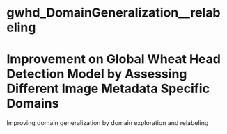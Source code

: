 # gwhd_DomainGeneralization__relabeling
# Improvement on Global Wheat Head Detection Model by Assessing Different Image Metadata Specific Domains 

Improving domain generalization by domain exploration and relabeling
